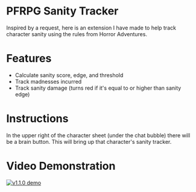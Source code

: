 # PFRPG Sanity Tracker
Inspired by a request, here is an extension I have made to help track character sanity using the rules from Horror Adventures.

# Features
* Calculate sanity score, edge, and threshold
* Track madnesses incurred
* Track sanity damage (turns red if it's equal to or higher than sanity edge)

# Instructions
In the upper right of the character sheet (under the chat bubble) there will be a brain button. This will bring up that character's sanity tracker.

# Video Demonstration
[![v1.1.0 demo](https://i.imgur.com/DPuIAkt.jpg)](https://www.youtube.com/watch?v=uuY4c72XhwI "Sanity Tracker - v1.1.0 - Click to Watch!")
